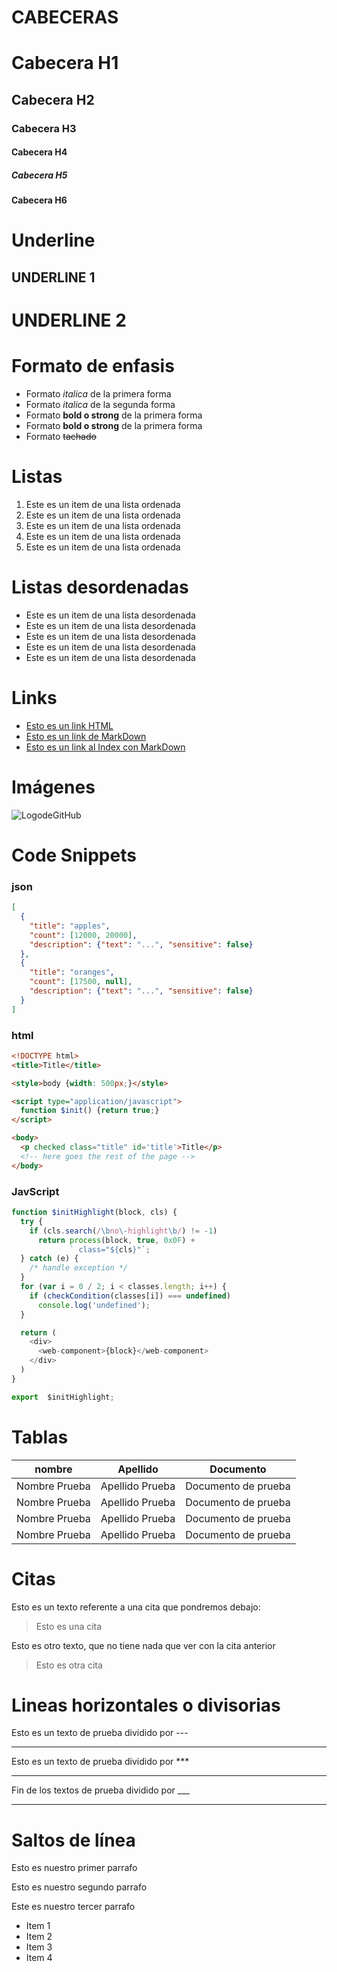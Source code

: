 # CABECERAS

# Cabecera H1
## Cabecera H2
### Cabecera H3
#### Cabecera H4
##### Cabecera H5
#### Cabecera H6

# Underline

UNDERLINE 1
---------------

UNDERLINE 2
==============

# Formato de enfasis
- Formato *italica* de la primera forma
- Formato _italica_ de la segunda forma
- Formato **bold o strong** de la primera forma
- Formato __bold o strong__ de la primera forma
- Formato ~~tachado~~


# Listas

1. Este es un item de una lista ordenada
2. Este es un item de una lista ordenada
3. Este es un item de una lista ordenada
4. Este es un item de una lista ordenada
5. Este es un item de una lista ordenada


# Listas desordenadas

- Este es un item de una lista desordenada
- Este es un item de una lista desordenada
- Este es un item de una lista desordenada
- Este es un item de una lista desordenada
- Este es un item de una lista desordenada


# Links

- <a href="http://www.google.com">Esto es un link HTML</a>
- [Esto es un link de MarkDown](http://www.google.com)
- [Esto es un link al Index con MarkDown](index.html)


# Imágenes

![LogodeGitHub](https://1000logos.net/wp-content/uploads/2018/11/GitHub-logo.png)


# Code Snippets
### json
```JSON
[
  {
    "title": "apples",
    "count": [12000, 20000],
    "description": {"text": "...", "sensitive": false}
  },
  {
    "title": "oranges",
    "count": [17500, null],
    "description": {"text": "...", "sensitive": false}
  }
]
```

### html
```HTML
<!DOCTYPE html>
<title>Title</title>

<style>body {width: 500px;}</style>

<script type="application/javascript">
  function $init() {return true;}
</script>

<body>
  <p checked class="title" id='title'>Title</p>
  <!-- here goes the rest of the page -->
</body>
```

### JavScript
```JavaScript
function $initHighlight(block, cls) {
  try {
    if (cls.search(/\bno\-highlight\b/) != -1)
      return process(block, true, 0x0F) +
             ` class="${cls}"`;
  } catch (e) {
    /* handle exception */
  }
  for (var i = 0 / 2; i < classes.length; i++) {
    if (checkCondition(classes[i]) === undefined)
      console.log('undefined');
  }

  return (
    <div>
      <web-component>{block}</web-component>
    </div>
  )
}

export  $initHighlight;
```

# Tablas
| nombre | Apellido | Documento |
|--------|----------|-----------|
| Nombre Prueba | Apellido Prueba| Documento de prueba|
| Nombre Prueba | Apellido Prueba| Documento de prueba|
| Nombre Prueba | Apellido Prueba| Documento de prueba|
| Nombre Prueba | Apellido Prueba| Documento de prueba|



# Citas

Esto es un texto referente a una cita que pondremos debajo:
> Esto es una cita

Esto es otro texto, que no tiene nada que ver con la cita anterior
> Esto es otra cita



# Lineas horizontales o divisorias

Esto es un texto de prueba dividido por ---

---

Esto es un texto de prueba dividido por ***

******

Fin de los textos de prueba dividido por ___

___


# Saltos de línea

Esto es nuestro primer parrafo

Esto es nuestro segundo parrafo

Este es nuestro tercer parrafo
- Item 1
- Item 2
- Item 3
- Item 4








